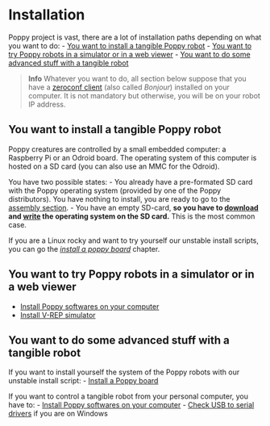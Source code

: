 # Installation

Poppy project is vast, there are a lot of installation paths depending on what you want to do: - [You want to install a tangible Poppy robot](#you-want-to-install-a-tangible-poppy-robot) - [You want to try Poppy robots in a simulator or in a web viewer](#you-want-to-try-poppy-robots-in-a-simulator-or-in-a-web-viewer) - [You want to do some advanced stuff with a tangible robot](#you-want-to-do-some-advanced-stuff-with-a-tangible-robot)

> **Info** Whatever you want to do, all section below suppose that you have a [zeroconf client](install-zeroconf.md) (also called *Bonjour*) installed on your computer. It is not mandatory but otherwise, you will be on your robot IP address.

## You want to install a tangible Poppy robot

Poppy creatures are controlled by a small embedded computer: a Raspberry Pi or an Odroid board. The operating system of this computer is hosted on a SD card (you can also use an MMC for the Odroid).

You have two possible states: - You already have a pre-formated SD card with the Poppy operating system (provided by one of the Poppy distributors). You have nothing to install, you are ready to go to the [assembly section](../assembly-guides/README.md). - You have an empty SD-card, **so you have to [download](burn-an-image-file.md#download-the-image) and [write](burn-an-image-file.md#write-an-image-to-the-sd-card) the operating system on the SD card.** This is the most common case.

If you are a Linux rocky and want to try yourself our unstable install scripts, you can go the [*install a poppy board*](install-a-poppy-board.md) chapter.

## You want to try Poppy robots in a simulator or in a web viewer

- [Install Poppy softwares on your computer](install-poppy-softwares.md)
- [Install V-REP simulator](install-vrep.md)

## You want to do some advanced stuff with a tangible robot

If you want to install yourself the system of the Poppy robots with our unstable install script: - [Install a Poppy board](install-a-poppy-board.md)

If you want to control a tangible robot from your personal computer, you have to: - [Install Poppy softwares on your computer](install-poppy-softwares.md) - [Check USB to serial drivers](install-drivers.md) if you are on Windows
